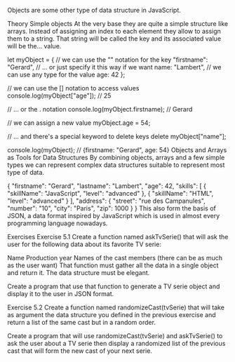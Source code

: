 
Objects are some other type of data structure in JavaScript.

Theory
Simple objects
At the very base they are quite a simple structure like arrays. Instead of assigning an index to each element they allow to assign them to a string. That string will be called the key and its associated value will be the... value.

let myObject = {
  // we can use the "" notation for the key
  "firstname": "Gerard",
  // ... or just specify it this way if we want
  name: "Lambert",
  // we can use any type for the value
  age: 42
};

// we can use the [] notation to access values
console.log(myObject["age"]); // 25

// ... or the . notation
console.log(myObject.firstname); // Gerard

// we can assign a new value
myObject.age = 54;

// ... and there's a special keyword to delete keys
delete myObject["name"];

console.log(myObject); // {firstname: "Gerard", age: 54}
Objects and Arrays as Tools for Data Structures
By combining objects, arrays and a few simple types we can represent complex data structures suitable to represent most type of data.

{
  "firstname": "Gerard",
  "lastname": "Lambert",
  "age": 42,
  "skills": [
    {
      "skillName": "JavaScript",
      "level": "advanced"
    },
    {
      "skillName": "HTML",
      "level": "advanced"
    }
  ],
  "address": {
    "street": "rue des Campanules",
    "number": "10",
    "city": "Paris",
    "zip": 1000
  }
}
This also form the basis of JSON, a data format inspired by JavaScript which is used in almost every programming language nowadays.

Exercises
Exercise 5.1
Create a function named askTvSerie() that will ask the user for the following data about its favorite TV serie:

Name
Production year
Names of the cast members (there can be as much as the user want)
That function must gather all the data in a single object and return it. The data structure must be elegant.

Create a program that use that function to generate a TV serie object and display it to the user in JSON format.

Exercise 5.2
Create a function named randomizeCast(tvSerie) that will take as argument the data structure you defined in the previous exercise and return a list of the same cast but in a random order.

Create a program that will use randomizeCast(tvSerie) and askTvSerie() to ask the user about a TV serie then display a randomized list of the previous cast that will form the new cast of your next serie.
